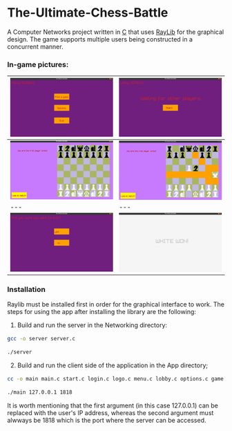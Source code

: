 # The-Ultimate-Chess-Battle

A Computer Networks project written in <a href="https://en.wikipedia.org/wiki/C_(programming_language)">C</a> that uses <a href="https://www.raylib.com/">RayLib</a> for the graphical design. The game supports multiple users being constructed in a concurrent manner.

### In-game pictures:

|![](https://github.com/Ifty18/The-Ultimate-Chess-Battle/blob/main/In-Game%20Pictures/menu%20screen.png)|![](https://github.com/Ifty18/The-Ultimate-Chess-Battle/blob/main/In-Game%20Pictures/lobby%20sceen.png)|
|---|---|
|![](https://github.com/Ifty18/The-Ultimate-Chess-Battle/blob/main/In-Game%20Pictures/in%20game%201.png)|![](https://github.com/Ifty18/The-Ultimate-Chess-Battle/blob/main/In-Game%20Pictures/in%20game%202.png)|
|---|---|
|![](https://github.com/Ifty18/The-Ultimate-Chess-Battle/blob/main/In-Game%20Pictures/exit.png)|![](https://github.com/Ifty18/The-Ultimate-Chess-Battle/blob/main/In-Game%20Pictures/white%20won.png)|

### Installation

Raylib must be installed first in order for the graphical interface to work. The steps for using the app after installing the library are the following:

1. Build and run the server in the Networking directory:

```sh
gcc -o server server.c
```

```sh
./server
```

2. Build and run the client side of the application in the App directory;

```sh
cc -o main main.c start.c login.c logo.c menu.c lobby.c options.c game.c wwin.c bwin.c exit.c -lraylib -lGL -lm -lpthread -ldl -lrt -lX11
```

```sh
./main 127.0.0.1 1818
```

It is worth mentioning that the first argument (in this case 127.0.0.1) can be replaced with the user's IP address, whereas the second argument must alwways be 1818 which is the port where the server can be accessed.
